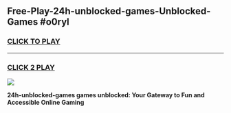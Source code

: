 
## Free-Play-24h-unblocked-games-Unblocked-Games #o0ryl
<h3>
<a href="https://news.freeplayer.one?title=24h-unblocked-games&ref=8M">CLICK TO PLAY</a></h3>
<hr>

<h3>
<a href="https://news.freeplayer.one?title=24h-unblocked-games&ref=8M">CLICK 2 PLAY</a>
  
</h3>

<a href="https://news.freeplayer.one?title=24h-unblocked-games&ref=8M"><img src="https://clearcache.store/games.png"></a>


**24h-unblocked-games games unblocked: Your Gateway to Fun and Accessible Online Gaming**
